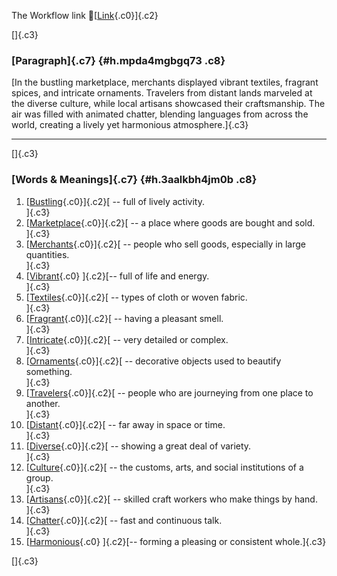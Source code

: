 The Workflow link
👏[[Link](https://www.google.com/url?q=http://www.google.com&sa=D&source=editors&ust=1760933829084407&usg=AOvVaw1wwlDcZZtBmi1FHnVHndp5){.c0}]{.c2}

[]{.c3}

### [Paragraph]{.c7} {#h.mpda4mgbgq73 .c8}

[In the bustling marketplace, merchants displayed vibrant textiles,
fragrant spices, and intricate ornaments. Travelers from distant lands
marveled at the diverse culture, while local artisans showcased their
craftsmanship. The air was filled with animated chatter, blending
languages from across the world, creating a lively yet harmonious
atmosphere.]{.c3}

------------------------------------------------------------------------

[]{.c3}

### [Words & Meanings]{.c7} {#h.3aalkbh4jm0b .c8}

1.  [[Bustling](https://www.google.com/url?q=http://www.google.com&sa=D&source=editors&ust=1760933829084985&usg=AOvVaw05VUooSlpoZTyPimsdwe0g){.c0}]{.c2}[ --
    full of lively activity.\
    ]{.c3}
2.  [[Marketplace](https://www.google.com/url?q=http://www.google.com&sa=D&source=editors&ust=1760933829085122&usg=AOvVaw0pLBfs8sfi51DVaznm27kW){.c0}]{.c2}[ --
    a place where goods are bought and sold.\
    ]{.c3}
3.  [[Merchants](https://www.google.com/url?q=http://www.google.com&sa=D&source=editors&ust=1760933829085245&usg=AOvVaw1QARuFz56iAgHcFUXkFZGg){.c0}]{.c2}[ --
    people who sell goods, especially in large quantities.\
    ]{.c3}
4.  [[Vibrant](https://www.google.com/url?q=http://www.google.com&sa=D&source=editors&ust=1760933829085367&usg=AOvVaw3BoBz7Ysk_ISMvo4RJlQzP){.c0}
    ]{.c2}[-- full of life and energy.\
    ]{.c3}
5.  [[Textiles](https://www.google.com/url?q=http://www.google.com&sa=D&source=editors&ust=1760933829085461&usg=AOvVaw3Y0kgUCRc20OFL4TByDtSu){.c0}]{.c2}[ --
    types of cloth or woven fabric.\
    ]{.c3}
6.  [[Fragrant](https://www.google.com/url?q=http://www.google.com&sa=D&source=editors&ust=1760933829085562&usg=AOvVaw0JyLyvn7SlPDLNkmIzjmlL){.c0}]{.c2}[ --
    having a pleasant smell.\
    ]{.c3}
7.  [[Intricate](https://www.google.com/url?q=http://www.google.com&sa=D&source=editors&ust=1760933829085657&usg=AOvVaw3ozEhy9zN4Ohle1zQuAqQu){.c0}]{.c2}[ --
    very detailed or complex.\
    ]{.c3}
8.  [[Ornaments](https://www.google.com/url?q=http://www.google.com&sa=D&source=editors&ust=1760933829085754&usg=AOvVaw0cn4Wb4uPlYC9oFi3Ss4jN){.c0}]{.c2}[ --
    decorative objects used to beautify something.\
    ]{.c3}
9.  [[Travelers](https://www.google.com/url?q=http://www.google.com&sa=D&source=editors&ust=1760933829085869&usg=AOvVaw3ym-RiVu1-lJtqJ8qqg7tH){.c0}]{.c2}[ --
    people who are journeying from one place to another.\
    ]{.c3}
10. [[Distant](https://www.google.com/url?q=http://www.google.com&sa=D&source=editors&ust=1760933829085987&usg=AOvVaw0p3AKz4OieLTZaxKAtYBxo){.c0}]{.c2}[ --
    far away in space or time.\
    ]{.c3}
11. [[Diverse](https://www.google.com/url?q=http://www.google.com&sa=D&source=editors&ust=1760933829086086&usg=AOvVaw3tKRZyMlTleyH11PHdH2Hw){.c0}]{.c2}[ --
    showing a great deal of variety.\
    ]{.c3}
12. [[Culture](https://www.google.com/url?q=http://www.google.com&sa=D&source=editors&ust=1760933829086185&usg=AOvVaw2ZbXJMhPUlK-Evkw02AtpS){.c0}]{.c2}[ --
    the customs, arts, and social institutions of a group.\
    ]{.c3}
13. [[Artisans](https://www.google.com/url?q=http://www.google.com&sa=D&source=editors&ust=1760933829086301&usg=AOvVaw1oWbB45FqhktqVZL7xqUrM){.c0}]{.c2}[ --
    skilled craft workers who make things by hand.\
    ]{.c3}
14. [[Chatter](https://www.google.com/url?q=http://www.google.com&sa=D&source=editors&ust=1760933829086436&usg=AOvVaw1IviTDAt7QRjuOKQAhIspW){.c0}]{.c2}[ --
    fast and continuous talk.\
    ]{.c3}
15. [[Harmonious](https://www.google.com/url?q=http://www.google.com&sa=D&source=editors&ust=1760933829086539&usg=AOvVaw2o-b5STUGLoCSTvoXebkG3){.c0}
    ]{.c2}[-- forming a pleasing or consistent whole.]{.c3}

[]{.c3}
